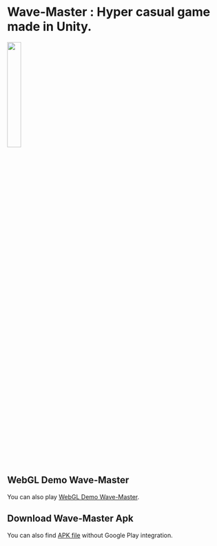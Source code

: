 # Wave-Master : Hyper casual game made in Unity. 

<img src="https://github.com/Kaushik0822/wave-master/blob/main/Assets/wave-master/Sprites/Logo.png" width="25%" height="25%">

## WebGL Demo Wave-Master

You can also play [WebGL Demo Wave-Master](https://kaushik0822.github.io/wave-master-live.github.io/). 

## Download Wave-Master Apk

You can also find [APK file](https://github.com/Kaushik0822/wave-master/blob/main/DemoApk) without Google Play integration.
